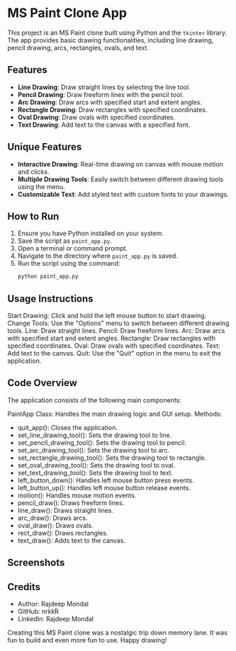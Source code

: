 # MS Paint Clone App

This project is an MS Paint clone built using Python and the `tkinter` library. The app provides basic drawing functionalities, including line drawing, pencil drawing, arcs, rectangles, ovals, and text.

## Features

- **Line Drawing**: Draw straight lines by selecting the line tool.
- **Pencil Drawing**: Draw freeform lines with the pencil tool.
- **Arc Drawing**: Draw arcs with specified start and extent angles.
- **Rectangle Drawing**: Draw rectangles with specified coordinates.
- **Oval Drawing**: Draw ovals with specified coordinates.
- **Text Drawing**: Add text to the canvas with a specified font.

## Unique Features

- **Interactive Drawing**: Real-time drawing on canvas with mouse motion and clicks.
- **Multiple Drawing Tools**: Easily switch between different drawing tools using the menu.
- **Customizable Text**: Add styled text with custom fonts to your drawings.

## How to Run

1. Ensure you have Python installed on your system.
2. Save the script as `paint_app.py`.
3. Open a terminal or command prompt.
4. Navigate to the directory where `paint_app.py` is saved.
5. Run the script using the command:
   ```sh
   python paint_app.py

## Usage Instructions
Start Drawing: Click and hold the left mouse button to start drawing.
Change Tools: Use the "Options" menu to switch between different drawing tools.
Line: Draw straight lines.
Pencil: Draw freeform lines.
Arc: Draw arcs with specified start and extent angles.
Rectangle: Draw rectangles with specified coordinates.
Oval: Draw ovals with specified coordinates.
Text: Add text to the canvas.
Quit: Use the "Quit" option in the menu to exit the application.

## Code Overview
The application consists of the following main components:

PaintApp Class: Handles the main drawing logic and GUI setup.
Methods:
- quit_app(): Closes the application.
- set_line_drawing_tool(): Sets the drawing tool to line.
- set_pencil_drawing_tool(): Sets the drawing tool to pencil.
- set_arc_drawing_tool(): Sets the drawing tool to arc.
- set_rectangle_drawing_tool(): Sets the drawing tool to rectangle.
- set_oval_drawing_tool(): Sets the drawing tool to oval.
- set_text_drawing_tool(): Sets the drawing tool to text.
- left_button_down(): Handles left mouse button press events.
- left_button_up(): Handles left mouse button release events.
- motion(): Handles mouse motion events.
- pencil_draw(): Draws freeform lines.
- line_draw(): Draws straight lines.
- arc_draw(): Draws arcs.
- oval_draw(): Draws ovals.
- rect_draw(): Draws rectangles.
- text_draw(): Adds text to the canvas.

## Screenshots


## Credits
- Author: Rajdeep Mondal
- GitHub: nrkkR
- LinkedIn: Rajdeep Mondal

Creating this MS Paint clone was a nostalgic trip down memory lane. It was fun to build and even more fun to use. Happy drawing!
